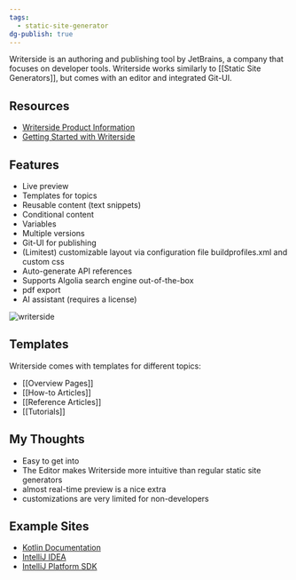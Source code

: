 ```yaml
---
tags:
  - static-site-generator
dg-publish: true
---
```


Writerside is an authoring and publishing tool by JetBrains, a company that focuses on developer tools. Writerside works similarly to [[Static Site Generators]], but comes with an editor and integrated Git-UI.

## Resources

- [Writerside Product Information](https://www.jetbrains.com/writerside/)
- [Getting Started with Writerside](https://www.jetbrains.com/help/writerside/getting-started.html)

## Features

- Live preview
- Templates for topics
- Reusable content (text snippets)
- Conditional content
- Variables
- Multiple versions
- Git-UI for publishing
- (Limitest) customizable layout via configuration file buildprofiles.xml and custom css
- Auto-generate API references
- Supports Algolia search engine out-of-the-box
- pdf export
- AI assistant (requires a license)

![writerside](https://resources.jetbrains.com/help/img/writerside/single-instance-view-topic-preview_dark.png)

## Templates

Writerside comes with templates for different topics:
- [[Overview Pages]]
- [[How-to Articles]]
- [[Reference Articles]]
- [[Tutorials]]

## My Thoughts

- Easy to get into
- The Editor makes Writerside more intuitive than regular static site generators
- almost real-time preview is a nice extra
- customizations are very limited for non-developers

## Example Sites

- [Kotlin Documentation](https://kotlinlang.org/docs/home.html)
- [IntelliJ IDEA](https://www.jetbrains.com/help/idea/getting-started.html)
- [IntelliJ Platform SDK](https://plugins.jetbrains.com/docs/intellij/welcome.html)